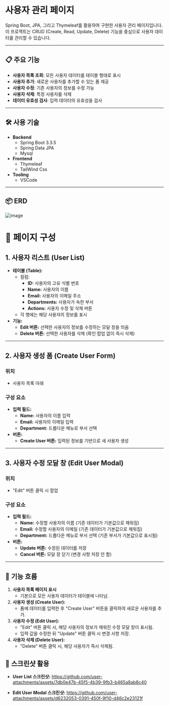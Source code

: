 # 사용자 관리 페이지

Spring Boot, JPA, 그리고 Thymeleaf를 활용하여 구현한 사용자 관리 페이지입니다.  
이 프로젝트는 CRUD (Create, Read, Update, Delete) 기능을 중심으로 사용자 데이터를 관리할 수 있습니다.

---

## 📋 주요 기능

- **사용자 목록 조회**: 모든 사용자 데이터를 테이블 형태로 표시
- **사용자 추가**: 새로운 사용자를 추가할 수 있는 폼 제공
- **사용자 수정**: 기존 사용자의 정보를 수정 가능
- **사용자 삭제**: 특정 사용자를 삭제
- **데이터 유효성 검사**: 입력 데이터의 유효성을 검사

---

## 🛠️ 사용 기술

- **Backend**
  - Spring Boot 3.3.5
  - Spring Data JPA  
  - Mysql
- **Frontend**
  - Thymeleaf
  - TailWind Css
- **Tooling**
  - VSCode

---

## 📦 ERD

![image](https://github.com/user-attachments/assets/0b956216-d3e3-4a69-bac6-3cff2ca789e4)

# 📄 페이지 구성

## 1. 사용자 리스트 (User List)
- **테이블 (Table):**
  - 컬럼:
    - **ID:** 사용자의 고유 식별 번호
    - **Name:** 사용자의 이름
    - **Email:** 사용자의 이메일 주소
    - **Departments:** 사용자가 속한 부서
    - **Actions:** 사용자 수정 및 삭제 버튼
  - 각 행에는 해당 사용자의 정보를 표시
- **기능:**
  - **Edit 버튼:** 선택한 사용자의 정보를 수정하는 모달 창을 띄움
  - **Delete 버튼:** 선택한 사용자를 삭제 (확인 팝업 없이 즉시 삭제)

---

## 2. 사용자 생성 폼 (Create User Form)
### 위치
- 사용자 목록 아래

### 구성 요소
- **입력 필드:**
  - **Name:** 사용자의 이름 입력
  - **Email:** 사용자의 이메일 입력
  - **Department:** 드롭다운 메뉴로 부서 선택
- **버튼:**
  - **Create User 버튼:** 입력된 정보를 기반으로 새 사용자 생성

---

## 3. 사용자 수정 모달 창 (Edit User Modal)
### 위치
- "Edit" 버튼 클릭 시 팝업

### 구성 요소
- **입력 필드:**
  - **Name:** 수정할 사용자의 이름 (기존 데이터가 기본값으로 채워짐)
  - **Email:** 수정할 사용자의 이메일 (기존 데이터가 기본값으로 채워짐)
  - **Department:** 드롭다운 메뉴로 부서 선택 (기존 부서가 기본값으로 표시됨)
- **버튼:**
  - **Update 버튼:** 수정된 데이터를 저장
  - **Cancel 버튼:** 모달 창 닫기 (변경 사항 저장 안 함)

---

## 📌 기능 흐름
1. **사용자 목록 페이지 표시**
   - 기본으로 모든 사용자 데이터가 테이블에 나타남.
2. **사용자 생성 (Create User):**
   - 폼에 데이터를 입력한 후 "Create User" 버튼을 클릭하여 새로운 사용자를 추가.
3. **사용자 수정 (Edit User):**
   - "Edit" 버튼 클릭 시, 해당 사용자의 정보가 채워진 수정 모달 창이 표시됨.
   - 입력 값을 수정한 뒤 "Update" 버튼 클릭 시 변경 사항 저장.
4. **사용자 삭제 (Delete User):**
   - "Delete" 버튼 클릭 시, 해당 사용자가 즉시 삭제됨.



## 📸 스크린샷 활용

- **User List 스크린샷:**
  https://github.com/user-attachments/assets/7db0e47b-45f5-4b39-9fb3-b465a8ab8c40  

- **Edit User Modal 스크린샷:**
  https://github.com/user-attachments/assets/d6232053-0391-450f-9f10-d46c2e23121f


